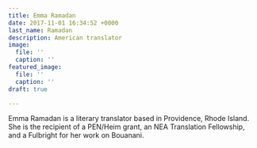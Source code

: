```yaml
---
title: Emma Ramadan
date: 2017-11-01 16:34:52 +0000
last_name: Ramadan
description: American translator
image:
  file: ''
  caption: ''
featured_image:
  file: ''
  caption: ''
draft: true

---
```

Emma Ramadan is a literary translator based in Providence, Rhode Island. She is the recipient of a PEN/Heim grant, an NEA Translation Fellowship, and a Fulbright for her work on Bouanani.